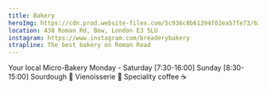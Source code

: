 ```yaml
---
title: Bakery
heroImg: https://cdn.prod.website-files.com/5c936c8b61394f02ea57fe73/633fefefb8c5af5e17af34e6_DSC01957%20(1)-min.webp
location: 438 Roman Rd, Bow, London E3 5LU
instagram: https://www.instagram.com/breaderybakery
strapline: The best bakery on Roman Road
---
```


Your local Micro-Bakery
Monday - Saturday [7:30-16:00]
Sunday [8:30-15:00]
Sourdough 🥖
Vienoisserie 🥐
Speciality coffee ☕️
